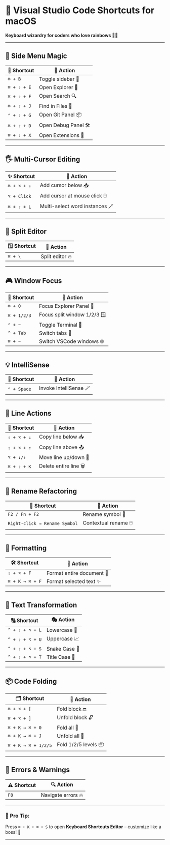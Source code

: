 # 🚀 Visual Studio Code Shortcuts for macOS

**Keyboard wizardry for coders who love rainbows 🌈✨**

---

## 📁 Side Menu Magic

| 🔧 Shortcut | 📌 Action           |
| ----------- | ------------------- |
| `⌘ + B`     | Toggle sidebar 🧭   |
| `⌘ + ⇧ + E` | Open Explorer 📁    |
| `⌘ + ⇧ + F` | Open Search 🔍      |
| `⌘ + ⇧ + J` | Find in Files 🔎    |
| `⌃ + ⇧ + G` | Open Git Panel 📦   |
| `⌘ + ⇧ + D` | Open Debug Panel 🛠️ |
| `⌘ + ⇧ + X` | Open Extensions 🎪  |

---

## 🖐️ Multi-Cursor Editing

| ✨ Shortcut | 🎯 Action                      |
| ----------- | ------------------------------ |
| `⌘ + ⌥ + ↓` | Add cursor below 📥            |
| `⌥ + Click` | Add cursor at mouse click 🖱️   |
| `⌘ + ⇧ + L` | Multi-select word instances 🪄 |

---

## 🗽 Split Editor

| 🪟 Shortcut | 🧩 Action       |
| ----------- | --------------- |
| `⌘ + \`     | Split editor 🔥 |

---

## 🎮 Window Focus

| 🎯 Shortcut | 🧠 Action                   |
| ----------- | --------------------------- |
| `⌘ + 0`     | Focus Explorer Panel 📁     |
| `⌘ + 1/2/3` | Focus split window 1/2/3 🪟 |
| `⌃ + ~`     | Toggle Terminal 🐚          |
| `^ + Tab`   | Switch tabs 🔄              |
| `⌘ + ~`     | Switch VSCode windows 🌐    |

---

## 💡 IntelliSense

| 🧠 Shortcut | 🔧 Action              |
| ----------- | ---------------------- |
| `⌃ + Space` | Invoke IntelliSense 🪄 |

---

## 📏 Line Actions

| 🔁 Shortcut | 📐 Action             |
| ----------- | --------------------- |
| `⇧ + ⌥ + ↓` | Copy line below 📥    |
| `⇧ + ⌥ + ↑` | Copy line above 📤    |
| `⌥ + ↓/↑`   | Move line up/down 🔄  |
| `⌘ + ⇧ + K` | Delete entire line 🗑️ |

---

## 🔁 Rename Refactoring

| 📝 Shortcut                   | 🧩 Action            |
| ----------------------------- | -------------------- |
| `F2 / Fn + F2`                | Rename symbol 🎯     |
| `Right-click → Rename Symbol` | Contextual rename 🖱️ |

---

## 🧼 Formatting

| 🛠️ Shortcut     | 🎨 Action                 |
| --------------- | ------------------------- |
| `⇧ + ⌥ + F`     | Format entire document 📄 |
| `⌘ + K → ⌘ + F` | Format selected text ✨   |

---

## 🧬 Text Transformation

| 🔠 Shortcut     | 🎭 Action     |
| --------------- | ------------- |
| `^ + ⇧ + ⌥ + L` | Lowercase 📵  |
| `^ + ⇧ + ⌥ + U` | Uppercase 📈  |
| `^ + ⇧ + ⌥ + S` | Snake Case 🐍 |
| `^ + ⇧ + ⌥ + T` | Title Case 📛 |

---

## 📦 Code Folding

| 🗂️ Shortcut         | 🎁 Action            |
| ------------------- | -------------------- |
| `⌘ + ⌥ + [`         | Fold block 🔚        |
| `⌘ + ⌥ + ]`         | Unfold block 🔓      |
| `⌘ + K → ⌘ + 0`     | Fold all 🧨          |
| `⌘ + K → ⌘ + J`     | Unfold all 🌸        |
| `⌘ + K → ⌘ + 1/2/5` | Fold 1/2/5 levels 📦 |

---

## 🚨 Errors & Warnings

| ⚠️ Shortcut | 🔍 Action          |
| ----------- | ------------------ |
| `F8`        | Navigate errors 🔥 |

---

### 🧪 Pro Tip:

Press `⌘ + K + ⌘ + S` to open **Keyboard Shortcuts Editor** – customize like a boss! 👑

---
